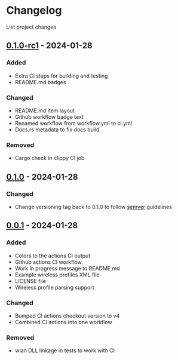 # Changelog

List project changes

## [0.1.0-rc1] - 2024-01-28

### Added

- Extra CI steps for building and testing
- README.md badges

### Changed

- README.md item layout
- Github workflow badge text
- Renamed workflow from workflow.yml to ci.yml
- Docs.rs metadata to fix docs build

### Removed

- Cargo check in clippy CI job

## [0.1.0] - 2024-01-28

### Changed

- Change versioning tag back to 0.1.0 to follow [semver](https://semver.org/#how-should-i-deal-with-revisions-in-the-0yz-initial-development-phase) guidelines

## [0.0.1] - 2024-01-28

### Added

- Colors to the actions CI output
- Github actions CI workflow
- Work in progress message to README.md
- Example wireless profiles XML file
- LICENSE file
- Wireless profile parsing support

### Changed

- Bumped CI actions checkout version to v4
- Combined CI actions into one workflow

### Removed

- wlan DLL linkage in tests to work with CI

[0.1.0-rc1]: https://github.com/MEhrn00/winwifi/compare/v0.1.0...v0.1.0-rc1
[0.1.0]: https://github.com/MEhrn00/winwifi/compare/v0.0.1...v0.1.0
[0.0.1]: https://github.com/MEhrn00/winwifi/releases/tag/v0.0.1
